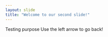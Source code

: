 ```yaml
---
layout: slide
title: "Welcome to our second slide!"
---
```

Testing purpose
Use the left arrow to go back!
